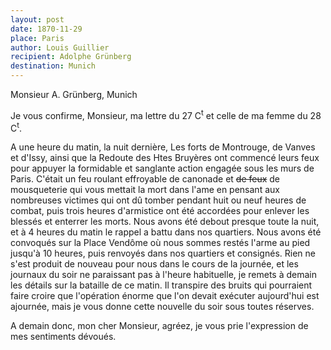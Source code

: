 ```yaml
---
layout: post
date: 1870-11-29
place: Paris
author: Louis Guillier
recipient: Adolphe Grünberg
destination: Munich
---
```


Monsieur A. Grünberg, Munich


Je vous confirme, Monsieur, ma lettre du 27 C<sup>t</sup> et celle de ma femme du 28 C<sup>t</sup>.

A une heure du matin, la nuit dernière, Les forts de Montrouge, de Vanves et
d'Issy, ainsi que la Redoute des Htes Bruyères ont commencé leurs feux pour
appuyer la formidable et sanglante action engagée sous les murs de Paris.
C'était un feu roulant effroyable de canonade et <strike>de feux</strike> de
mousqueterie qui vous mettait la mort dans l'ame en pensant aux nombreuses
victimes qui ont dû tomber pendant huit ou neuf heures de combat, puis trois
heures d'armistice ont été accordées pour enlever les blessés et enterrer les morts.
Nous avons été debout presque toute la nuit, et à 4 heures du matin le rappel
a battu dans nos quartiers.
Nous avons été convoqués sur la Place Vendôme où nous sommes restés l'arme au
pied jusqu'à 10 heures, puis renvoyés dans nos quartiers et consignés.
Rien ne s'est produit de nouveau pour nous dans le cours de la journée, et les
journaux du soir ne paraissant pas à l'heure habituelle, je remets à demain les
détails sur la bataille de ce matin.
Il transpire des bruits qui pourraient faire croire que l'opération énorme que
l'on devait exécuter aujourd'hui est ajournée, mais je vous donne cette
nouvelle du soir sous toutes réserves.

A demain donc, mon cher Monsieur, agréez, je vous prie l'expression de mes
sentiments dévoués.
